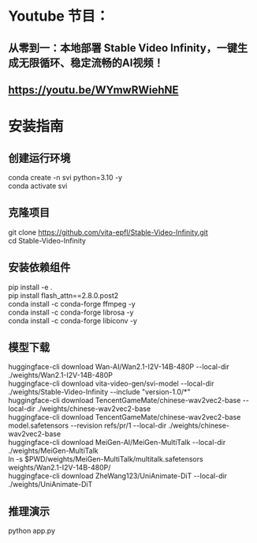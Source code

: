 # Youtube 节目：
## 从零到一：本地部署 Stable Video Infinity，一键生成无限循环、稳定流畅的AI视频！
## https://youtu.be/WYmwRWiehNE

# 安装指南
## 创建运行环境
conda create -n svi python=3.10 -y  
conda activate svi   

## 克隆项目
git clone https://github.com/vita-epfl/Stable-Video-Infinity.git  
cd Stable-Video-Infinity  

## 安装依赖组件
pip install -e .  
pip install flash_attn==2.8.0.post2  
conda install -c conda-forge ffmpeg -y  
conda install -c conda-forge librosa -y  
conda install -c conda-forge libiconv -y     

## 模型下载
huggingface-cli download Wan-AI/Wan2.1-I2V-14B-480P --local-dir ./weights/Wan2.1-I2V-14B-480P  
huggingface-cli download vita-video-gen/svi-model --local-dir ./weights/Stable-Video-Infinity --include "version-1.0/*"  
huggingface-cli download TencentGameMate/chinese-wav2vec2-base --local-dir ./weights/chinese-wav2vec2-base  
huggingface-cli download TencentGameMate/chinese-wav2vec2-base model.safetensors --revision refs/pr/1 --local-dir ./weights/chinese-wav2vec2-base  
huggingface-cli download MeiGen-AI/MeiGen-MultiTalk --local-dir ./weights/MeiGen-MultiTalk  
ln -s $PWD/weights/MeiGen-MultiTalk/multitalk.safetensors weights/Wan2.1-I2V-14B-480P/  
huggingface-cli download ZheWang123/UniAnimate-DiT --local-dir ./weights/UniAnimate-DiT  

## 推理演示
python app.py     

  












 
















